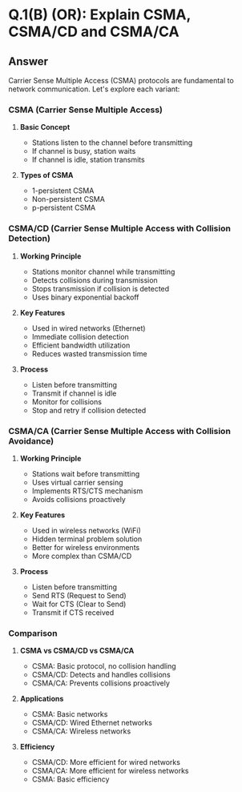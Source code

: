 # Q.1(B) (OR): Explain CSMA, CSMA/CD and CSMA/CA

## Answer

Carrier Sense Multiple Access (CSMA) protocols are fundamental to network communication. Let's explore each variant:

### CSMA (Carrier Sense Multiple Access)

1. **Basic Concept**
   - Stations listen to the channel before transmitting
   - If channel is busy, station waits
   - If channel is idle, station transmits

2. **Types of CSMA**
   - 1-persistent CSMA
   - Non-persistent CSMA
   - p-persistent CSMA

### CSMA/CD (Carrier Sense Multiple Access with Collision Detection)

1. **Working Principle**
   - Stations monitor channel while transmitting
   - Detects collisions during transmission
   - Stops transmission if collision is detected
   - Uses binary exponential backoff

2. **Key Features**
   - Used in wired networks (Ethernet)
   - Immediate collision detection
   - Efficient bandwidth utilization
   - Reduces wasted transmission time

3. **Process**
   - Listen before transmitting
   - Transmit if channel is idle
   - Monitor for collisions
   - Stop and retry if collision detected

### CSMA/CA (Carrier Sense Multiple Access with Collision Avoidance)

1. **Working Principle**
   - Stations wait before transmitting
   - Uses virtual carrier sensing
   - Implements RTS/CTS mechanism
   - Avoids collisions proactively

2. **Key Features**
   - Used in wireless networks (WiFi)
   - Hidden terminal problem solution
   - Better for wireless environments
   - More complex than CSMA/CD

3. **Process**
   - Listen before transmitting
   - Send RTS (Request to Send)
   - Wait for CTS (Clear to Send)
   - Transmit if CTS received

### Comparison

1. **CSMA vs CSMA/CD vs CSMA/CA**
   - CSMA: Basic protocol, no collision handling
   - CSMA/CD: Detects and handles collisions
   - CSMA/CA: Prevents collisions proactively

2. **Applications**
   - CSMA: Basic networks
   - CSMA/CD: Wired Ethernet networks
   - CSMA/CA: Wireless networks

3. **Efficiency**
   - CSMA/CD: More efficient for wired networks
   - CSMA/CA: More efficient for wireless networks
   - CSMA: Basic efficiency 